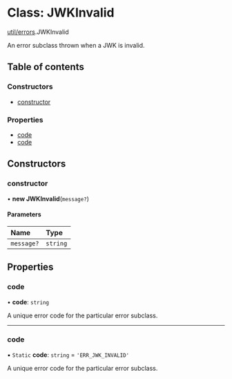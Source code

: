 # Class: JWKInvalid

[util/errors](../modules/util_errors.md).JWKInvalid

An error subclass thrown when a JWK is invalid.

## Table of contents

### Constructors

- [constructor](util_errors.JWKInvalid.md#constructor)

### Properties

- [code](util_errors.JWKInvalid.md#code)
- [code](util_errors.JWKInvalid.md#code)

## Constructors

### constructor

• **new JWKInvalid**(`message?`)

#### Parameters

| Name | Type |
| :------ | :------ |
| `message?` | `string` |

## Properties

### code

• **code**: `string`

A unique error code for the particular error subclass.

___

### code

▪ `Static` **code**: `string` = `'ERR_JWK_INVALID'`

A unique error code for the particular error subclass.
